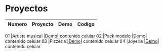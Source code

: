 # Proyectos



  Numero |Proyecto |Demo| Codigo
 ---- |---- |--| ------  
 
   01 |Artista musical |[Demo](https://funny-eclair-dd7a39.netlify.app/)| contenido celular 
   02 |Pack modelo |[Demo](https://stellular-caramel-bdffbb.netlify.app/)| contenido celular
   03 |Pizzeria |[Demo](https://cosmic-sable-6366dd.netlify.app/)| contenido celular 
   04 |Joyeria |[Demo](https://singular-concha-ff6b36.netlify.app/)| contenido celular 
  
   
   
   
